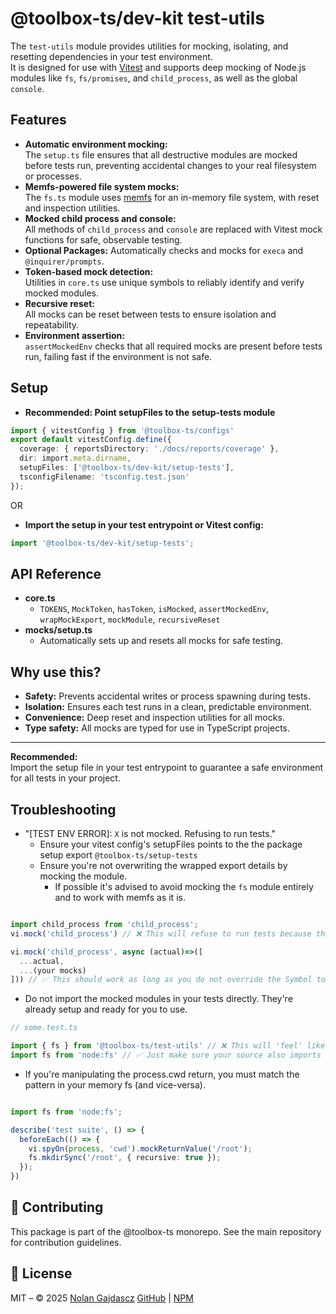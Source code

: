 # @toolbox-ts/dev-kit test-utils

The `test-utils` module provides utilities for mocking, isolating, and resetting dependencies in your test environment.  
It is designed for use with [Vitest](https://vitest.dev/) and supports deep mocking of Node.js modules like `fs`, `fs/promises`, and `child_process`, as well as the global `console`.

## Features

- **Automatic environment mocking:**  
  The `setup.ts` file ensures that all destructive modules are mocked before tests run, preventing accidental changes to your real filesystem or processes.
- **Memfs-powered file system mocks:**  
  The `fs.ts` module uses [memfs](https://github.com/streamich/memfs) for an in-memory file system, with reset and inspection utilities.
- **Mocked child process and console:**  
  All methods of `child_process` and `console` are replaced with Vitest mock functions for safe, observable testing.
- **Optional Packages:** Automatically checks and mocks for `execa` and `@inquirer/prompts`.
- **Token-based mock detection:**  
  Utilities in `core.ts` use unique symbols to reliably identify and verify mocked modules.
- **Recursive reset:**  
  All mocks can be reset between tests to ensure isolation and repeatability.
- **Environment assertion:**  
  `assertMockedEnv` checks that all required mocks are present before tests run, failing fast if the environment is not safe.

## Setup

- **Recommended: Point setupFiles to the setup-tests module**

```ts
import { vitestConfig } from '@toolbox-ts/configs'
export default vitestConfig.define({
  coverage: { reportsDirectory: './docs/reports/coverage' },
  dir: import.meta.dirname,
  setupFiles: ['@toolbox-ts/dev-kit/setup-tests'],
  tsconfigFilename: 'tsconfig.test.json'
});
```

OR

- **Import the setup in your test entrypoint or Vitest config:**

```typescript
import '@toolbox-ts/dev-kit/setup-tests';
```

## API Reference

- **core.ts**  
  - `TOKENS`, `MockToken`, `hasToken`, `isMocked`, `assertMockedEnv`, `wrapMockExport`, `mockModule`, `recursiveReset`
- **mocks/setup.ts**  
  - Automatically sets up and resets all mocks for safe testing.

## Why use this?

- **Safety:** Prevents accidental writes or process spawning during tests.
- **Isolation:** Ensures each test runs in a clean, predictable environment.
- **Convenience:** Deep reset and inspection utilities for all mocks.
- **Type safety:** All mocks are typed for use in TypeScript projects.

---

**Recommended:**  
Import the setup file in your test entrypoint to guarantee a safe environment for all tests in your project.

## Troubleshooting

- "[TEST ENV ERROR]: `X` is not mocked. Refusing to run tests."
  - Ensure your vitest config's setupFiles points to the the package setup export `@toolbox-ts/setup-tests`
  - Ensure you're not overwriting the wrapped export details by mocking the module.
    - If possible it's advised to avoid mocking the `fs` module entirely and to work with memfs as it is.

```ts

import child_process from 'child_process';
vi.mock('child_process') // ❌ This will refuse to run tests because the exported mocked module settings are overwritten and cannot be detected

vi.mock('child_process', async (actual)=>([
  ...actual,
  ...(your mocks)
])) // ✅ This should work as long as you do not override the Symbol tokens managed by test-utils
```

- Do not import the mocked modules in your tests directly. They're already setup and ready for you to use.

```ts
// some.test.ts

import { fs } from '@toolbox-ts/test-utils' // ❌ This will 'feel' like it should be working but it won't. You need to use the same module import as your source code.
import fs from 'node:fs' // ✅ Just make sure your source also imports from `node:fs`
```

- If you're manipulating the process.cwd return, you must match the pattern in your memory fs (and vice-versa).

```ts

import fs from 'node:fs';

describe('test suite', () => {
  beforeEach(() => {
    vi.spyOn(process, 'cwd').mockReturnValue('/root');
    fs.mkdirSync('/root', { recursive: true });
  });
})

```

## 🤝 Contributing

This package is part of the @toolbox-ts monorepo. See the main repository for
contribution guidelines.

## 📝 License

MIT – © 2025 [Nolan Gajdascz](https://github.com/gajdascz)
[GitHub](https://github.com/gajdascz/toolbox-ts) |
[NPM](https://npmjs.com/package/@toolbox-ts/tseslint)
